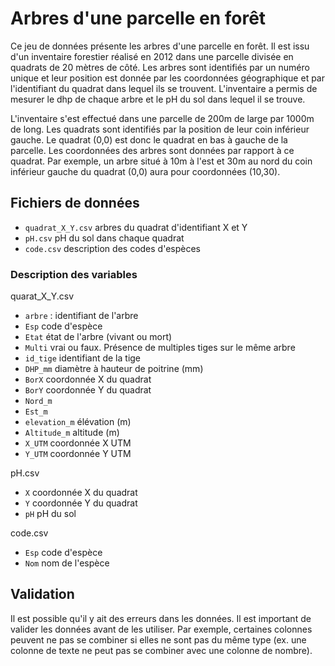 # Arbres d'une parcelle en forêt

Ce jeu de données présente les arbres d'une parcelle en forêt. Il est issu d'un inventaire forestier réalisé en 2012 dans une parcelle divisée en quadrats de 20 mètres de côté. Les arbres sont identifiés par un numéro unique et leur position est donnée par les coordonnées géographique et par l'identifiant du quadrat dans lequel ils se trouvent. L'inventaire a permis de mesurer le dhp de chaque arbre et le pH du sol dans lequel il se trouve.

L'inventaire s'est effectué dans une parcelle de 200m de large par 1000m de long. Les quadrats sont identifiés par la position de leur coin inférieur gauche. Le quadrat (0,0) est donc le quadrat en bas à gauche de la parcelle. Les coordonnées des arbres sont données par rapport à ce quadrat. Par exemple, un arbre situé à 10m à l'est et 30m au nord du coin inférieur gauche du quadrat (0,0) aura pour coordonnées (10,30).


## Fichiers de données

- `quadrat_X_Y.csv` arbres du quadrat d'identifiant X et Y
- `pH.csv` pH du sol dans chaque quadrat
- `code.csv` description des codes d'espèces

### Description des variables

quarat_X_Y.csv

- `arbre` : identifiant de l'arbre
- `Esp` code d'espèce
- `Etat` état de l'arbre (vivant ou mort)
- `Multi` vrai ou faux. Présence de multiples tiges sur le même arbre
- `id_tige` identifiant de la tige
- `DHP_mm` diamètre à hauteur de poitrine (mm)
- `BorX` coordonnée X du quadrat
- `BorY` coordonnée Y du quadrat
- `Nord_m`
- `Est_m`
- `elevation_m` élévation (m)
- `Altitude_m` altitude (m)
- `X_UTM` coordonnée X UTM
- `Y_UTM` coordonnée Y UTM

pH.csv

- `X` coordonnée X du quadrat
- `Y` coordonnée Y du quadrat
- `pH` pH du sol

code.csv

- `Esp` code d'espèce
- `Nom` nom de l'espèce


## Validation

Il est possible qu'il y ait des erreurs dans les données. Il est important de valider les données avant de les utiliser. Par exemple, certaines colonnes peuvent ne pas se combiner si elles ne sont pas du même type (ex. une colonne de texte ne peut pas se combiner avec une colonne de nombre).